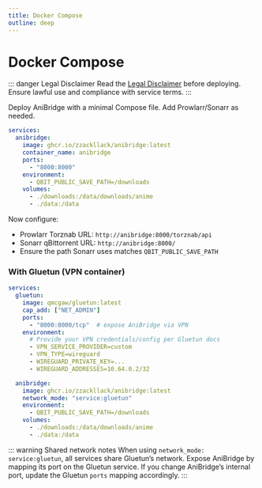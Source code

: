 ```yaml
---
title: Docker Compose
outline: deep
---
```


# Docker Compose

::: danger Legal Disclaimer
Read the [Legal Disclaimer](/legal) before deploying. Ensure lawful use and compliance with service terms.
:::

Deploy AniBridge with a minimal Compose file. Add Prowlarr/Sonarr as needed.

```yaml
services:
  anibridge:
    image: ghcr.io/zzackllack/anibridge:latest
    container_name: anibridge
    ports:
      - "8000:8000"
    environment:
      - QBIT_PUBLIC_SAVE_PATH=/downloads
    volumes:
      - ./downloads:/data/downloads/anime
      - ./data:/data
```

Now configure:

- Prowlarr Torznab URL: `http://anibridge:8000/torznab/api`
- Sonarr qBittorrent URL: `http://anibridge:8000/`
- Ensure the path Sonarr uses matches `QBIT_PUBLIC_SAVE_PATH`

### With Gluetun (VPN container)

```yaml
services:
  gluetun:
    image: qmcgaw/gluetun:latest
    cap_add: ["NET_ADMIN"]
    ports:
      - "8000:8000/tcp"  # expose AniBridge via VPN
    environment:
      # Provide your VPN credentials/config per Gluetun docs
      - VPN_SERVICE_PROVIDER=custom
      - VPN_TYPE=wireguard
      - WIREGUARD_PRIVATE_KEY=...
      - WIREGUARD_ADDRESSES=10.64.0.2/32

  anibridge:
    image: ghcr.io/zzackllack/anibridge:latest
    network_mode: "service:gluetun"
    environment:
      - QBIT_PUBLIC_SAVE_PATH=/downloads
    volumes:
      - ./downloads:/data/downloads/anime
      - ./data:/data
```

::: warning Shared network notes
When using `network_mode: service:gluetun`, all services share Gluetun’s network. Expose AniBridge by mapping its port on the Gluetun service. If you change AniBridge’s internal port, update the Gluetun `ports` mapping accordingly.
:::
